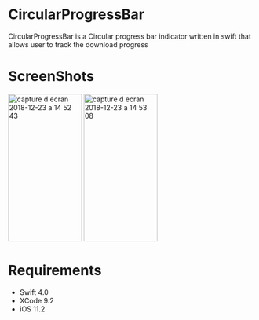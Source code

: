 # CircularProgressBar

CircularProgressBar is a Circular progress bar indicator written in swift that allows user to track the download progress

#  ScreenShots

<img width="150" height="300" alt="capture d ecran 2018-12-23 a 14 52 43" src="https://user-images.githubusercontent.com/39087448/50384341-ed3b8100-06c3-11e9-91ee-4cb2fa365ea8.png"> <img width="150" height="300" alt="capture d ecran 2018-12-23 a 14 53 08" src="https://user-images.githubusercontent.com/39087448/50384353-1a882f00-06c4-11e9-9dd4-126c4638cd2b.png">

# Requirements

* Swift 4.0
* XCode 9.2
* iOS 11.2
